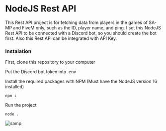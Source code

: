 # NodeJS Rest API

This Rest API project is for fetching data from players in the games of SA-MP and FiveM only, such as the ID, player name, and ping.
I set this NodeJS Rest API to be connected with a Discord bot, so you should create the bot first.
Also this Rest API can be integrated with API Key.

### Instalation

First, clone this repository to your computer

Put the Discord bot token into .env

Install the required packages with NPM (Must have the NodeJS version 16 installed)

```
npm i
```

Run the project

```
node .
```

![samp](https://user-images.githubusercontent.com/79623361/193452465-afa0ca08-e915-455c-94a9-dd78a579ec1d.png)

